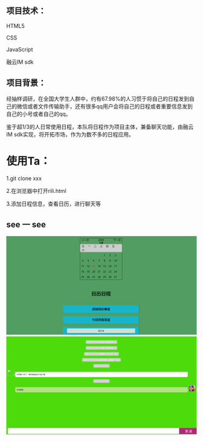 ## 项目技术：

HTML5

CSS

JavaScript

融云IM sdk

## 项目背景：

经抽样调研，在全国大学生人群中，约有67.98%的人习惯于将自己的日程发到自己的微信或者文件传输助手，还有很多qq用户会将自己的日程或者重要信息发到自己的小号或者自己的qq。

鉴于超1/3的人日常使用日程，本队将日程作为项目主体，兼备聊天功能，由融云IM sdk实现，将开拓市场，作为为数不多的日程应用。

# 使用Ta：

1.git clone xxx

2.在浏览器中打开rili.html

3.添加日程信息，查看日历，进行聊天等

## see 一 see

<img src="1.png">

<img src="2.png">